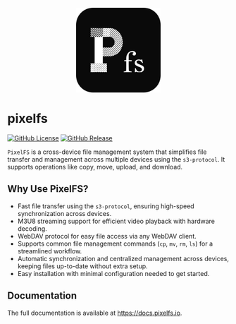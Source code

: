 <p style="" align="center">
  <img src="./docs/logo.png" alt="Logo" width="192" height="192">
</p>

# pixelfs

[![GitHub License](https://img.shields.io/github/license/pixelfs/pixelfs?style=for-the-badge)](LICENSE)
[![GitHub Release](https://img.shields.io/github/v/release/pixelfs/pixelfs?display_name=tag&style=for-the-badge)](https://github.com/pixelfs/pixelfs/releases)

`PixelFS` is a cross-device file management system that simplifies file transfer and management across multiple devices using the `s3-protocol`. It supports operations like copy, move, upload, and download.

## Why Use PixelFS?

- Fast file transfer using the `s3-protocol`, ensuring high-speed synchronization across devices.
- M3U8 streaming support for efficient video playback with hardware decoding.
- WebDAV protocol for easy file access via any WebDAV client.
- Supports common file management commands (`cp`, `mv`, `rm`, `ls`) for a streamlined workflow.
- Automatic synchronization and centralized management across devices, keeping files up-to-date without extra setup.
- Easy installation with minimal configuration needed to get started.

## Documentation

The full documentation is available at https://docs.pixelfs.io.

